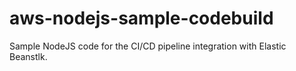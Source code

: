 # aws-nodejs-sample-codebuild
Sample NodeJS code for the CI/CD pipeline integration with Elastic Beanstlk.
